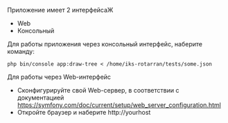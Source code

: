 Приложение имеет 2 интерфейсаЖ
 * Web
 * Консольный
 
Для работы приложения через консольный интерфейс, наберите команду:
```
php bin/console app:draw-tree < /home/iks-rotarran/tests/some.json
```
Для работы через Web-интерфейс
* Сконфигурируйте свой Web-сервер, в соответствии с документацией
https://symfony.com/doc/current/setup/web_server_configuration.html
* Откройте браузер и наберите http://yourhost
  
